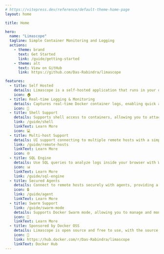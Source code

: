 ```yaml
---
# https://vitepress.dev/reference/default-theme-home-page
layout: home

title: Home

hero:
  name: "Limascope"
  tagline: Simple Container Monitoring and Logging
  actions:
    - theme: brand
      text: Get Started
      link: /guide/getting-started
    - theme: alt
      text: View on GitHub
      link: https://github.com/Das-Rabindra/limascope

features:
  - title: Self Hosted
    details: Limascope is a self-hosted application that runs in your own infrastructure, ensuring your logs remain private and secure.
    icon: 🏠
  - title: Real-time Logging & Monitoring
    details: Captures real-time Docker container logs, enabling quick and efficient issue diagnosis.
    icon: 🚀
  - title: Shell Support
    details: Supports shell access to containers, allowing you to attach or execute commands directly from the browser.
    link: /guide/shell
    linkText: Learn More
    icon: 💻
  - title: Multi-host Support
    details: UI support connecting to multiple remote hosts with a simple drop down to choose between different hosts.
    link: /guide/remote-hosts
    linkText: Learn More
    icon: 🌐
  - title: SQL Engine
    details: Use SQL queries to analyze logs inside your browser with WebAssembly and DuckDB.
    icon: 📊
    linkText: Learn More
    link: /guide/sql-engine
  - title: Secured Agents
    details: Connect to remote hosts securely with agents, providing a more secure way to connect to remote hosts.
    icon: 🔒
    link: /guide/agent
    linkText: Learn More
  - title: Swarm Support
    link: /guide/swarm-mode
    details: Supports Docker Swarm mode, allowing you to manage and monitor your swarm clusters across multiple hosts.
    icon: 🐳
    linkText: Learn More
  - title: Sponsored by Docker OSS
    details: Limascope is open source and free to use, with the source code available on GitHub.
    icon: 📜
    link: https://hub.docker.com/r/Das-Rabindra/limascope
    linkText: Docker Hub
---
```

